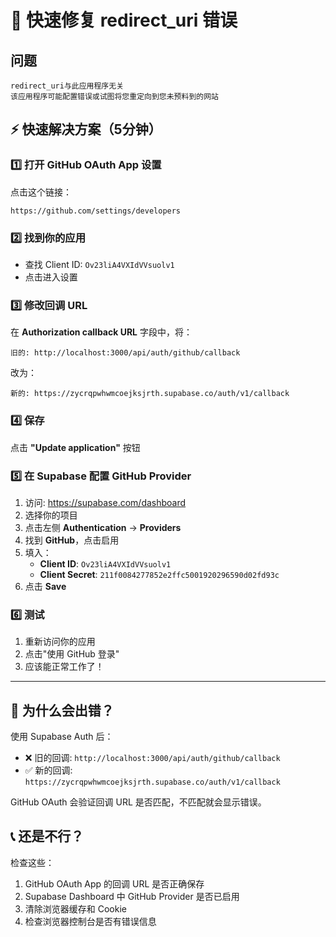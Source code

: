 # 🚨 快速修复 redirect_uri 错误

## 问题
```
redirect_uri与此应用程序无关
该应用程序可能配置错误或试图将您重定向到您未预料到的网站
```

## ⚡ 快速解决方案（5分钟）

### 1️⃣ 打开 GitHub OAuth App 设置
点击这个链接：
```
https://github.com/settings/developers
```

### 2️⃣ 找到你的应用
- 查找 Client ID: `Ov23liA4VXIdVVsuolv1`
- 点击进入设置

### 3️⃣ 修改回调 URL
在 **Authorization callback URL** 字段中，将：
```
旧的: http://localhost:3000/api/auth/github/callback
```

改为：
```
新的: https://zycrqpwhwmcoejksjrth.supabase.co/auth/v1/callback
```

### 4️⃣ 保存
点击 **"Update application"** 按钮

### 5️⃣ 在 Supabase 配置 GitHub Provider

1. 访问: https://supabase.com/dashboard
2. 选择你的项目
3. 点击左侧 **Authentication** → **Providers**
4. 找到 **GitHub**，点击启用
5. 填入：
   - **Client ID**: `Ov23liA4VXIdVVsuolv1`
   - **Client Secret**: `211f0084277852e2ffc5001920296590d02fd93c`
6. 点击 **Save**

### 6️⃣ 测试
1. 重新访问你的应用
2. 点击"使用 GitHub 登录"
3. 应该能正常工作了！

---

## 🎯 为什么会出错？

使用 Supabase Auth 后：
- ❌ 旧的回调: `http://localhost:3000/api/auth/github/callback`
- ✅ 新的回调: `https://zycrqpwhwmcoejksjrth.supabase.co/auth/v1/callback`

GitHub OAuth 会验证回调 URL 是否匹配，不匹配就会显示错误。

## 📞 还是不行？

检查这些：
1. GitHub OAuth App 的回调 URL 是否正确保存
2. Supabase Dashboard 中 GitHub Provider 是否已启用
3. 清除浏览器缓存和 Cookie
4. 检查浏览器控制台是否有错误信息

